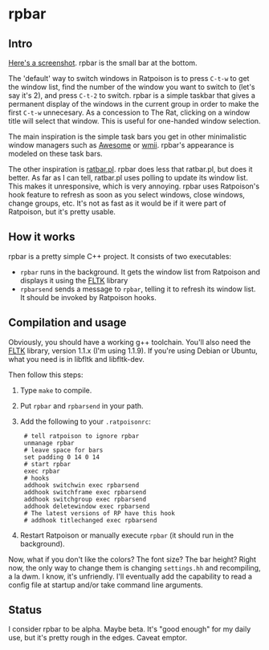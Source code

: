 
rpbar
======

Intro
-----

[Here's a screenshot](http://github.com/downloads/dimatura/rpbar/shot.png).
rpbar is the small bar at the bottom.

The 'default' way to switch windows in Ratpoison is to press `C-t-w` to get the
window list, find the number of the window you want to switch to (let's say
it's 2), and press `C-t-2` to switch. rpbar is a simple taskbar that gives a
permanent display of the windows in the current group in order to make the
first `C-t-w` unnecesary. As a concession to The Rat, clicking on a window title
will select that window. This is useful for one-handed window selection.

The main inspiration is the simple task bars you get in other minimalistic
window managers such as [Awesome](http://awesome.naquadah.org) or
[wmii](http://wmii.suckless.org). rpbar's appearance is modeled on these task
bars.

The other inspiration is [ratbar.pl](http://xenotrout.com/prog/ratbar/).
rpbar does less that ratbar.pl, but does it better. As far as I can tell,
ratbar.pl uses polling to update its window list. This makes it unresponsive,
which is very annoying. rpbar uses Ratpoison's hook feature to refresh as
soon as you select windows, close windows, change groups, etc. It's not
as fast as it would be if it were part of Ratpoison, but it's pretty usable.

How it works
-------------
rpbar is a pretty simple C++ project. It consists of two executables:

- `rpbar` runs in the background. It gets the window list from Ratpoison and displays
  it using the [FLTK](http://www.fltk.org) library
- `rpbarsend` sends a message to `rpbar`, telling it to refresh its window
  list. It should be invoked by Ratpoison hooks.

Compilation and usage
---------------------

Obviously, you should have a working g++ toolchain.  You'll also need the
[FLTK](http://www.fltk.org) library, version 1.1.x (I'm using 1.1.9).  If
you're using Debian or Ubuntu, what you need is in libfltk and libfltk-dev.

Then follow this steps:

1. Type `make` to compile.
1. Put `rpbar` and `rpbarsend` in your path. 
1. Add the following to your `.ratpoisonrc`:

        # tell ratpoison to ignore rpbar
        unmanage rpbar
        # leave space for bars
        set padding 0 14 0 14
        # start rpbar 
        exec rpbar
        # hooks
        addhook switchwin exec rpbarsend
        addhook switchframe exec rpbarsend
        addhook switchgroup exec rpbarsend
        addhook deletewindow exec rpbarsend
        # The latest versions of RP have this hook
        # addhook titlechanged exec rpbarsend

1. Restart Ratpoison or manually execute `rpbar` (it should run in the background).

Now, what if you don't like the colors? The font size? The bar height?  Right
now, the only way to change them is changing `settings.hh` and recompiling, a
la dwm. I know, it's unfriendly. I'll eventually add the capability to read a
config file at startup and/or take command line arguments.

Status
----------

I consider rpbar to be alpha. Maybe beta.  It's "good enough" for my daily
use, but it's pretty rough in the edges. Caveat emptor.
